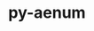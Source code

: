 ---
title: "py-aenum"
layout: cache
categories: [package, develop]
meta: {"compilers": ["none"], "num_specs": 18, "num_specs_by_stack": {"ml-darwin-aarch64-mps": 6, "ml-linux-aarch64-cpu": 6, "ml-linux-aarch64-cuda": 6, "ml-linux-x86_64-cpu": 6, "ml-linux-x86_64-cuda": 5, "root": 18}, "oss": ["sequoia", "ubuntu24.04"], "platforms": ["darwin", "linux"], "stacks": ["ml-darwin-aarch64-mps", "ml-linux-aarch64-cpu", "ml-linux-aarch64-cuda", "ml-linux-x86_64-cpu", "ml-linux-x86_64-cuda", "root"], "targets": ["aarch64", "x86_64_v3"], "versions": ["3.1.12"]}
spec_details: [{"compiler": "none", "hash": "2lvfi43v4o7gdjywgaxucy2lbjnrlwdr", "os": "ubuntu24.04", "platform": "linux", "size": "-", "stacks": ["ml-linux-x86_64-cpu", "ml-linux-x86_64-cuda", "root"], "target": "x86_64_v3", "variants": ["build_system=python_pip"], "versions": ["3.1.12"]}, {"compiler": "none", "hash": "2ydnlumace3rjb64nxw3ebvygclesr56", "os": "sequoia", "platform": "darwin", "size": "-", "stacks": ["ml-darwin-aarch64-mps", "root"], "target": "aarch64", "variants": ["build_system=python_pip"], "versions": ["3.1.12"]}, {"compiler": "none", "hash": "4vxqprk5k6clgyo4f56rpovsdjtxmxih", "os": "ubuntu24.04", "platform": "linux", "size": "-", "stacks": ["ml-linux-x86_64-cpu", "ml-linux-x86_64-cuda", "root"], "target": "x86_64_v3", "variants": ["build_system=python_pip"], "versions": ["3.1.12"]}, {"compiler": "none", "hash": "4xolx3gho6xjjzkofevh6ug77aj7boi7", "os": "ubuntu24.04", "platform": "linux", "size": "-", "stacks": ["ml-linux-x86_64-cpu", "root"], "target": "x86_64_v3", "variants": ["build_system=python_pip"], "versions": ["3.1.12"]}, {"compiler": "none", "hash": "4xxgco3yd365phben3plkjyot5oq7xle", "os": "ubuntu24.04", "platform": "linux", "size": "-", "stacks": ["ml-linux-aarch64-cpu", "ml-linux-aarch64-cuda", "root"], "target": "aarch64", "variants": ["build_system=python_pip"], "versions": ["3.1.12"]}, {"compiler": "none", "hash": "5dti55e6mqbwkz5s6faos4qonsbtuobp", "os": "ubuntu24.04", "platform": "linux", "size": "-", "stacks": ["ml-linux-x86_64-cpu", "ml-linux-x86_64-cuda", "root"], "target": "x86_64_v3", "variants": ["build_system=python_pip"], "versions": ["3.1.12"]}, {"compiler": "none", "hash": "7k3ldi33rr4e72ewpibdgo3ueg6vsfar", "os": "ubuntu24.04", "platform": "linux", "size": "-", "stacks": ["ml-linux-x86_64-cpu", "ml-linux-x86_64-cuda", "root"], "target": "x86_64_v3", "variants": ["build_system=python_pip"], "versions": ["3.1.12"]}, {"compiler": "none", "hash": "apjsphdrxcdcy2uk4llptap6g4zd6ybe", "os": "ubuntu24.04", "platform": "linux", "size": "-", "stacks": ["ml-linux-aarch64-cpu", "ml-linux-aarch64-cuda", "root"], "target": "aarch64", "variants": ["build_system=python_pip"], "versions": ["3.1.12"]}, {"compiler": "none", "hash": "b7hxgh5p6wb7ikxhbtkpq6c3p62sbc5l", "os": "ubuntu24.04", "platform": "linux", "size": "-", "stacks": ["ml-linux-aarch64-cpu", "ml-linux-aarch64-cuda", "root"], "target": "aarch64", "variants": ["build_system=python_pip"], "versions": ["3.1.12"]}, {"compiler": "none", "hash": "dco7dfij4mycuqxsxnzfcj6pysycr3ab", "os": "ubuntu24.04", "platform": "linux", "size": "-", "stacks": ["ml-linux-aarch64-cpu", "ml-linux-aarch64-cuda", "root"], "target": "aarch64", "variants": ["build_system=python_pip"], "versions": ["3.1.12"]}, {"compiler": "none", "hash": "fkf5k5a4tkqpf3jq5x3ifjhdbat4yzou", "os": "ubuntu24.04", "platform": "linux", "size": "-", "stacks": ["ml-linux-aarch64-cpu", "ml-linux-aarch64-cuda", "root"], "target": "aarch64", "variants": ["build_system=python_pip"], "versions": ["3.1.12"]}, {"compiler": "none", "hash": "i42ysrid7u6jm3qohgvwuij7otdiekwa", "os": "sequoia", "platform": "darwin", "size": "-", "stacks": ["ml-darwin-aarch64-mps", "root"], "target": "aarch64", "variants": ["build_system=python_pip"], "versions": ["3.1.12"]}, {"compiler": "none", "hash": "jdaznwsgfhfn6ih5rusqeemprawpumgp", "os": "sequoia", "platform": "darwin", "size": "-", "stacks": ["ml-darwin-aarch64-mps", "root"], "target": "aarch64", "variants": ["build_system=python_pip"], "versions": ["3.1.12"]}, {"compiler": "none", "hash": "mj52pjkakars5upozkhystytkosvnfoi", "os": "sequoia", "platform": "darwin", "size": "-", "stacks": ["ml-darwin-aarch64-mps", "root"], "target": "aarch64", "variants": ["build_system=python_pip"], "versions": ["3.1.12"]}, {"compiler": "none", "hash": "nrwuayqzcdnkeqlrpp4e5psxrt6vxgce", "os": "ubuntu24.04", "platform": "linux", "size": "-", "stacks": ["ml-linux-x86_64-cpu", "ml-linux-x86_64-cuda", "root"], "target": "x86_64_v3", "variants": ["build_system=python_pip"], "versions": ["3.1.12"]}, {"compiler": "none", "hash": "nt2eoicfddysaodc62ssoiskfnbirkid", "os": "sequoia", "platform": "darwin", "size": "-", "stacks": ["ml-darwin-aarch64-mps", "root"], "target": "aarch64", "variants": ["build_system=python_pip"], "versions": ["3.1.12"]}, {"compiler": "none", "hash": "rm5xepwsz5iqcaik5pdobbhhcxkskcgt", "os": "ubuntu24.04", "platform": "linux", "size": "-", "stacks": ["ml-linux-aarch64-cpu", "ml-linux-aarch64-cuda", "root"], "target": "aarch64", "variants": ["build_system=python_pip"], "versions": ["3.1.12"]}, {"compiler": "none", "hash": "sd5y52dtnq6ia54vi5v5jdfxo7qbccnl", "os": "sequoia", "platform": "darwin", "size": "-", "stacks": ["ml-darwin-aarch64-mps", "root"], "target": "aarch64", "variants": ["build_system=python_pip"], "versions": ["3.1.12"]}]
---